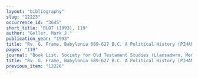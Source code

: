 ```yaml
---
layout: "bibliography"
slug: "12223"
occurrence_id: "3645"
short_title: "BLOT (1993), 119"
author: "Geller, Mark J."
publication_year: "1993"
title: "Rv. G. Frame, Babylonia 689-627 B.C. A Political History (PIHANS 69, 1992)"
pages: "119"
journal: "Book List. Society for Old Testament Studies (Llansadwrn, Menai Bridge)"
title: "Rv. G. Frame, Babylonia 689-627 B.C. A Political History (PIHANS 69, 1992)"
previous_item: "12226"
---
```

